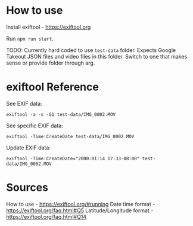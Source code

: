 # How to use

Install exiftool - https://exiftool.org

Run `npm run start`.

TODO: Currently hard coded to use `test-data` folder. Expects Google Takeout JSON files and video files in this folder. Switch to one that makes sense or provide folder through arg.

# exiftool Reference

See EXIF data:

```
exiftool -a -s -G1 test-data/IMG_0002.MOV
```

See specific EXIF data:

```
exiftool -Time:CreateDate test-data/IMG_0002.MOV
```

Update EXIF data:

```
exiftool -Time:CreateDate="2000:01:14 17:33-08:00" test-data/IMG_0002.MOV
```

# Sources

How to use - https://exiftool.org/#running
Date time format - https://exiftool.org/faq.html#Q5
Latitude/Longitude format - https://exiftool.org/faq.html#Q14
